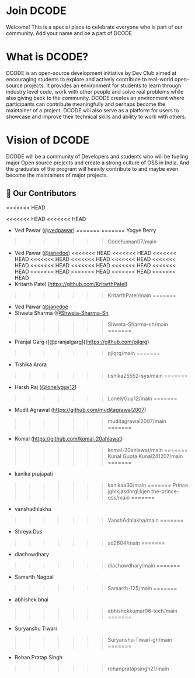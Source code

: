 # Join DCODE

Welcome! This is a special place to celebrate everyone who is part of our community. Add your name and be a part of DCODE

# What is DCODE?
DCODE is an open-source development initiative by Dev Club aimed at encouraging students to explore and actively contribute to real-world open-source projects. It provides an environment for students to learn through industry level code, work with other people and solve real problems while also giving back to the community. DCODE creates an environment where participants can contribute meaningfully and perhaps become the maintainer of a project. 
DCODE will also serve as a platform for users to showcase and improve their technical skills and ability to work with others.

# Vision of DCODE
DCODE will be a community of Developers and students who will be fueling major Open source projects and create a strong culture of OSS in India. And the graduates of the program will heavily contribute to and maybe even become the maintainers of major projects.


## 🚀 Our Contributors
<<<<<<< HEAD

<<<<<<< HEAD
<<<<<<< HEAD
-   Ved Pawar ([@vedpawar](https://github.com/vedpawar2254))
=======
=======
Yogye Berry
>>>>>>> Codehuman07/main
-   Ved Pawar ([@janedoe](https://github.com/vedpawar2254))
<<<<<<< HEAD
<<<<<<< HEAD
<<<<<<< HEAD
<<<<<<< HEAD
<<<<<<< HEAD
<<<<<<< HEAD
<<<<<<< HEAD
<<<<<<< HEAD
<<<<<<< HEAD
<<<<<<< HEAD
<<<<<<< HEAD
<<<<<<< HEAD
<<<<<<< HEAD
<<<<<<< HEAD
<<<<<<< HEAD
-   Kritarth Patel (https://github.com/KritarthPatel)
>>>>>>> KritarthPatel/main
=======
-   Ved Pawar ([@janedoe](https://github.com/vedpawar2254)
-   Shweta Sharma ([@Shweta-Sharma-Sh](https://github.com/Shweta-Sharma-sh)
>>>>>>> Shweta-Sharma-sh/main
=======
- Pranjal Garg ([@pranjalgarg]((https://github.com/pjlgrg)
>>>>>>> pjlgrg/main
=======
-   Tishika Arora
>>>>>>> tishika25552-sys/main
=======
-   Harsh Raj ([@lonelyguy12](https://github.com/lonelyguy12))
>>>>>>> LonelyGuy12/main
=======
-   Mudit Agrawal (https://github.com/muditagrawal2007)

>>>>>>> muditagrawal2007/main
=======
- Komal (https://github.com/komal-20ahlawat)
>>>>>>> komal-20ahlawat/main
=======
Kunal Gupta
>>>>>>> Kunal241207/main
=======
- kanika prajapati
>>>>>>> kanikaa30/main
=======
Prince
jghlkjasdhrgl;kjen
>>>>>>> the-prince-oss/main
=======
-   vanshadhlakha
>>>>>>> VanshAdhlakha/main
=======
-   Shreya Das 

>>>>>>> sd2604/main
=======

-   diachowdhary
>>>>>>> diachowdhary/main
=======
-   Samarth Nagpal
>>>>>>> Samarth-125/main
=======
- abhishek bhai
>>>>>>> abhishekkumar06-tech/main
=======
-   Suryanshu Tiwari 
>>>>>>> Suryanshu-Tiwari-gh/main
=======
- Rohan Pratap Singh
>>>>>>> rohanpratapsingh21/main
